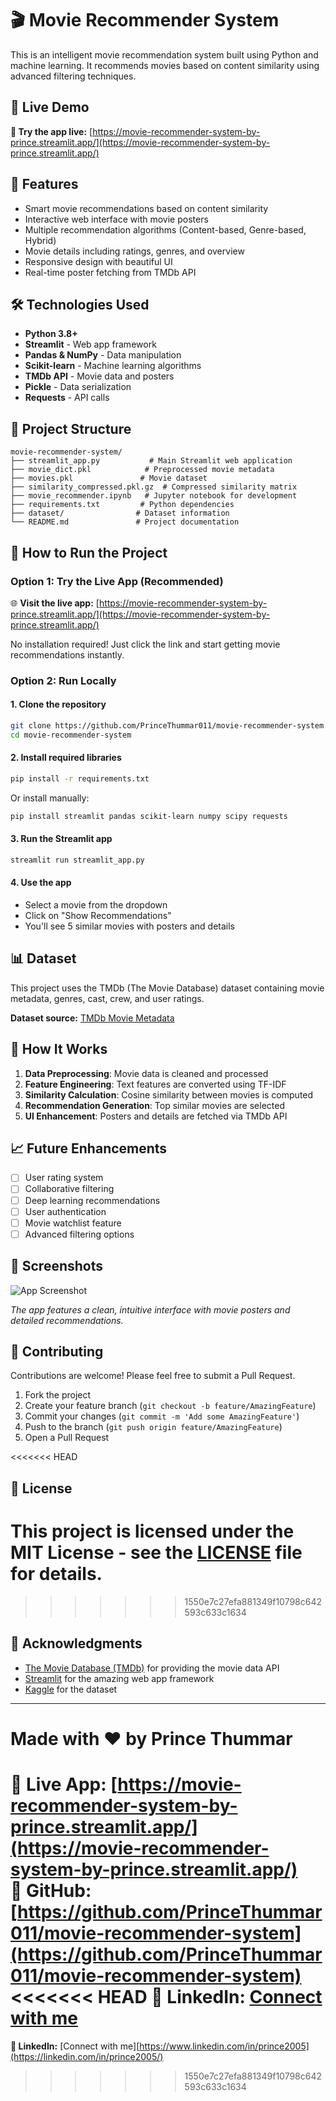 # 🎬 Movie Recommender System

This is an intelligent movie recommendation system built using Python and machine learning. It recommends movies based on content similarity using advanced filtering techniques.

## 🌟 Live Demo
**🚀 Try the app live:** [https://movie-recommender-system-by-prince.streamlit.app/](https://movie-recommender-system-by-prince.streamlit.app/)

## 📌 Features

- Smart movie recommendations based on content similarity
- Interactive web interface with movie posters
- Multiple recommendation algorithms (Content-based, Genre-based, Hybrid)
- Movie details including ratings, genres, and overview
- Responsive design with beautiful UI
- Real-time poster fetching from TMDb API

## 🛠️ Technologies Used

- **Python 3.8+**
- **Streamlit** - Web app framework
- **Pandas & NumPy** - Data manipulation
- **Scikit-learn** - Machine learning algorithms
- **TMDb API** - Movie data and posters
- **Pickle** - Data serialization
- **Requests** - API calls

## 📁 Project Structure

```
movie-recommender-system/
├── streamlit_app.py           # Main Streamlit web application
├── movie_dict.pkl            # Preprocessed movie metadata
├── movies.pkl               # Movie dataset
├── similarity_compressed.pkl.gz  # Compressed similarity matrix
├── movie_recommender.ipynb   # Jupyter notebook for development
├── requirements.txt         # Python dependencies
├── dataset/                # Dataset information
└── README.md               # Project documentation
```

## 🚀 How to Run the Project

### Option 1: Try the Live App (Recommended)
🌐 **Visit the live app:** [https://movie-recommender-system-by-prince.streamlit.app/](https://movie-recommender-system-by-prince.streamlit.app/)

No installation required! Just click the link and start getting movie recommendations instantly.

### Option 2: Run Locally

#### 1. Clone the repository
```bash
git clone https://github.com/PrinceThummar011/movie-recommender-system.git
cd movie-recommender-system
```

#### 2. Install required libraries
```bash
pip install -r requirements.txt
```

Or install manually:
```bash
pip install streamlit pandas scikit-learn numpy scipy requests
```

#### 3. Run the Streamlit app
```bash
streamlit run streamlit_app.py
```

#### 4. Use the app
- Select a movie from the dropdown
- Click on "Show Recommendations"  
- You'll see 5 similar movies with posters and details

## 📊 Dataset
This project uses the TMDb (The Movie Database) dataset containing movie metadata, genres, cast, crew, and user ratings.

**Dataset source:** [TMDb Movie Metadata](https://www.kaggle.com/datasets/tmdb/tmdb-movie-metadata)

## 🤖 How It Works

1. **Data Preprocessing**: Movie data is cleaned and processed
2. **Feature Engineering**: Text features are converted using TF-IDF
3. **Similarity Calculation**: Cosine similarity between movies is computed
4. **Recommendation Generation**: Top similar movies are selected
5. **UI Enhancement**: Posters and details are fetched via TMDb API

## 📈 Future Enhancements

- [ ] User rating system
- [ ] Collaborative filtering
- [ ] Deep learning recommendations
- [ ] User authentication
- [ ] Movie watchlist feature
- [ ] Advanced filtering options

## 📸 Screenshots

![App Screenshot](https://via.placeholder.com/800x400/4CAF50/white?text=Movie+Recommender+App)

*The app features a clean, intuitive interface with movie posters and detailed recommendations.*

## 🤝 Contributing

Contributions are welcome! Please feel free to submit a Pull Request.

1. Fork the project
2. Create your feature branch (`git checkout -b feature/AmazingFeature`)
3. Commit your changes (`git commit -m 'Add some AmazingFeature'`)
4. Push to the branch (`git push origin feature/AmazingFeature`)
5. Open a Pull Request

<<<<<<< HEAD
## 📝 License

This project is licensed under the MIT License - see the [LICENSE](LICENSE) file for details.
=======
>>>>>>> 1550e7c27efa881349f10798c642593c633c1634

## 🙏 Acknowledgments

- [The Movie Database (TMDb)](https://www.themoviedb.org/) for providing the movie data API
- [Streamlit](https://streamlit.io/) for the amazing web app framework
- [Kaggle](https://www.kaggle.com/) for the dataset

---

# Made with ❤️ by Prince Thummar
**🔗 Live App:** [https://movie-recommender-system-by-prince.streamlit.app/](https://movie-recommender-system-by-prince.streamlit.app/)  
**📱 GitHub:** [https://github.com/PrinceThummar011/movie-recommender-system](https://github.com/PrinceThummar011/movie-recommender-system)  
<<<<<<< HEAD
**💼 LinkedIn:** [Connect with me](https://linkedin.com/in/prince-thummar)
=======
**💼 LinkedIn:** [Connect with me][https://www.linkedin.com/in/prince2005](https://linkedin.com/in/prince2005/)
>>>>>>> 1550e7c27efa881349f10798c642593c633c1634
